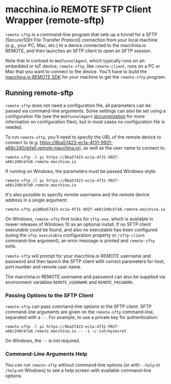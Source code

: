 # macchina.io REMOTE SFTP Client Wrapper (remote-sftp)

`remote-sftp` is a command-line program that sets up a tunnel for a SFTP
(Secure/SSH File Transfer Protocol) connection from your local machine
(e.g., your PC, Mac, etc.) to a device connected to the macchina.io
REMOTE, and then launches an SFTP client to open an SFTP session.

Note that in contrast to `WebTunnelAgent`, which typically runs on an embedded or IoT
device, `remote-sftp`, like `remote-client`, runs on a PC or Mac that you want to connect
to the device. You'll have to build the [macchina.io REMOTE SDK](../../README.md)
for your machine to get the `remote-sftp` program.

## Running remote-sftp

`remote-sftp` does not need a configuration file, all parameters can be passed
via command-line arguments. Some settings can also be set using a configuration file
(see the `WebTunnelAgent` [documentation](../WebTunnelAgent/README.md) for more
information on configuration files), but in most cases no configuration file is needed.

To run `remote-sftp`, you'll need to specify the URL of the remote device to connect
to (e.g. https://8ba57423-ec1a-4f31-992f-a66c240cbfa0.remote.macchina.io), as well as the
user name to connect to.

```
remote-sftp -l pi https://8ba57423-ec1a-4f31-992f-a66c240cbfa0.remote.macchina.io
```

If running on Windows, the parameters must be passed Windows-style:

```
remote-sftp /l pi https://8ba57423-ec1a-4f31-992f-a66c240cbfa0.remote.macchina.io
```

It's also possible to specify remote username and the remote device address in a single
argument:

```
remote-sftp pi@8ba57423-ec1a-4f31-992f-a66c240cbfa0.remote.macchina.io
```

On Windows, `remote-sftp` first looks for `sftp.exe`, which is available in newer
releases of Windows 10 as an optional install. If no SFTP client executable could be found,
and also no executable has been configured (using the `sftp.executable` configuration property
or `/sftp-client` command-line argument), an error message is printed and
`remote-sftp` exits.

`remote-sftp` will prompt for your macchina.io REMOTE username and password and
then launch the SFTP client with correct parameters for host, port number and
remote user name.

The macchina.io REMOTE username and password can also be supplied via environment
variables `REMOTE_USERNAME` and `REMOTE_PASSWORD`.

### Passing Options to the SFTP Client

`remote-sftp` can pass command-line options to the SFTP client. SFTP command-line arguments
are given on the `remote-sftp` command-line, separated with a `--`. For example, to use
a private key for authentication:

```
remote-sftp -l pi https://8ba57423-ec1a-4f31-992f-a66c240cbfa0.remote.macchina.io -- -i ~/.ssh/mysecret
```

On Windows, the `--` is not required.

### Command-Line Arguments Help

You can run `remote-sftp` without command-line options (or with `--help`
or `/help` on Windows) to see a help screen with available command-line options.
